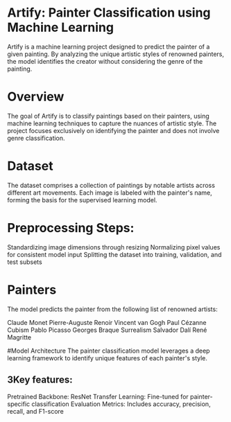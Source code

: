 # Artify: Painter Classification using Machine Learning

Artify is a machine learning project designed to predict the painter of a given painting. By analyzing the unique artistic styles of renowned painters, the model identifies the creator without considering the genre of the painting.

# Overview
The goal of Artify is to classify paintings based on their painters, using machine learning techniques to capture the nuances of artistic style. The project focuses exclusively on identifying the painter and does not involve genre classification.

# Dataset
The dataset comprises a collection of paintings by notable artists across different art movements. Each image is labeled with the painter's name, forming the basis for the supervised learning model.

# Preprocessing Steps:

Standardizing image dimensions through resizing
Normalizing pixel values for consistent model input
Splitting the dataset into training, validation, and test subsets

# Painters
The model predicts the painter from the following list of renowned artists:

Claude Monet
Pierre-Auguste Renoir
Vincent van Gogh
Paul Cézanne
Cubism
Pablo Picasso
Georges Braque
Surrealism
Salvador Dalí
René Magritte

#Model Architecture
The painter classification model leverages a deep learning framework to identify unique features of each painter's style.


## 3Key features:

Pretrained Backbone: ResNet
Transfer Learning: Fine-tuned for painter-specific classification
Evaluation Metrics: Includes accuracy, precision, recall, and F1-score



